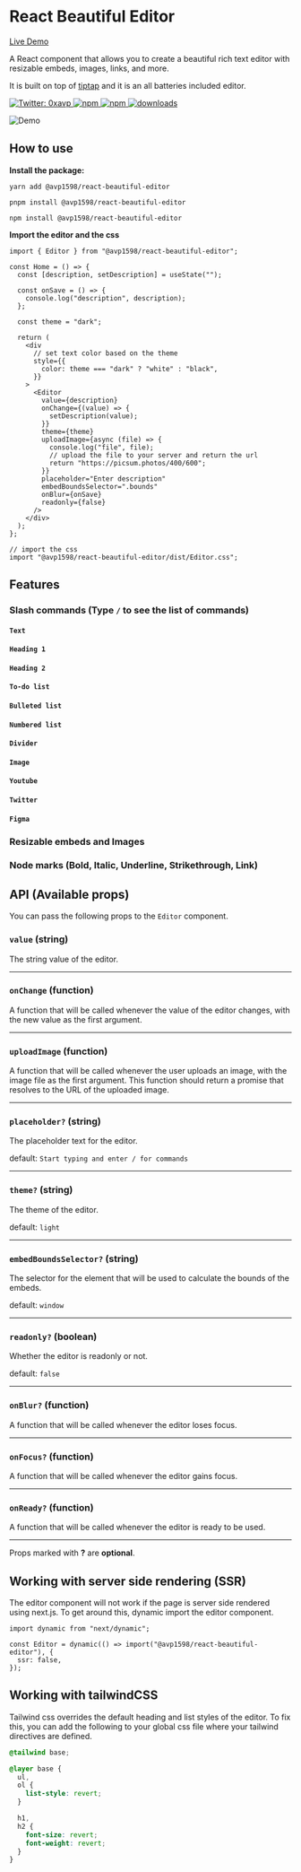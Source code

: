 # React Beautiful Editor

[Live Demo](https://editor.avp1598.dev/)

A React component that allows you to create a beautiful rich text editor with resizable embeds, images, links, and more.

It is built on top of [tiptap](https://tiptap.dev/) and it is an all batteries included editor.

<a href="https://twitter.com/0xavp" target="_blank">
  <img src="https://img.shields.io/twitter/follow/0xavp?style=social" alt="Twitter: 0xavp" />
</a>
<a href="https://www.npmjs.com/package/@avp1598/react-beautiful-editor" target="_blank">
  <img src="https://img.shields.io/bundlephobia/min/@avp1598/react-beautiful-editor" alt="npm" />
</a>
<a href="https://www.npmjs.com/package/@avp1598/react-beautiful-editor" target="_blank">
  <img src="https://img.shields.io/npm/v/@avp1598/react-beautiful-editor" alt="npm" />
</a>
<a href="https://www.npmjs.com/package/@avp1598/react-beautiful-editor" target="_blank">
  <img src="https://img.shields.io/npm/dt/@avp1598/react-beautiful-editor" alt="downloads" />
</a>

![Demo](demo2.gif)

## How to use

**Install the package:**

`yarn add @avp1598/react-beautiful-editor`

`pnpm install @avp1598/react-beautiful-editor`

`npm install @avp1598/react-beautiful-editor`

**Import the editor and the css**

```tsx
import { Editor } from "@avp1598/react-beautiful-editor";

const Home = () => {
  const [description, setDescription] = useState("");

  const onSave = () => {
    console.log("description", description);
  };

  const theme = "dark";

  return (
    <div
      // set text color based on the theme
      style={{
        color: theme === "dark" ? "white" : "black",
      }}
    >
      <Editor
        value={description}
        onChange={(value) => {
          setDescription(value);
        }}
        theme={theme}
        uploadImage={async (file) => {
          console.log("file", file);
          // upload the file to your server and return the url
          return "https://picsum.photos/400/600";
        }}
        placeholder="Enter description"
        embedBoundsSelector=".bounds"
        onBlur={onSave}
        readonly={false}
      />
    </div>
  );
};
```

```tsx
// import the css
import "@avp1598/react-beautiful-editor/dist/Editor.css";
```

## Features

### Slash commands (Type `/` to see the list of commands)

#### `Text`

#### `Heading 1`

#### `Heading 2`

#### `To-do list`

#### `Bulleted list`

#### `Numbered list`

#### `Divider`

#### `Image`

#### `Youtube`

#### `Twitter`

#### `Figma`

### Resizable embeds and Images

### Node marks (Bold, Italic, Underline, Strikethrough, Link)

## API (Available props)

You can pass the following props to the `Editor` component.

### `value` (string)

The string value of the editor.

<hr />

### `onChange` (function)

A function that will be called whenever the value of the editor changes, with the new value as the first argument.

<hr />

### `uploadImage` (function)

A function that will be called whenever the user uploads an image, with the image file as the first argument. This function should return a promise that resolves to the URL of the uploaded image.

<hr />

### `placeholder?` (string)

The placeholder text for the editor.

default: `Start typing and enter / for commands`

<hr />

### `theme?` (string)

The theme of the editor.

default: `light`

<hr />

### `embedBoundsSelector?` (string)

The selector for the element that will be used to calculate the bounds of the embeds.

default: `window`

<hr />

### `readonly?` (boolean)

Whether the editor is readonly or not.

default: `false`

<hr />

### `onBlur?` (function)

A function that will be called whenever the editor loses focus.

<hr />

### `onFocus?` (function)

A function that will be called whenever the editor gains focus.

<hr />

### `onReady?` (function)

A function that will be called whenever the editor is ready to be used.

<hr />

Props marked with **?** are **optional**.

## Working with server side rendering (SSR)

The editor component will not work if the page is server side rendered using next.js. To get around this, dynamic import the editor component.

```tsx
import dynamic from "next/dynamic";

const Editor = dynamic(() => import("@avp1598/react-beautiful-editor"), {
  ssr: false,
});
```

## Working with tailwindCSS

Tailwind css overrides the default heading and list styles of the editor. To fix this, you can add the following to your global css file where your tailwind directives are defined.

```css
@tailwind base;

@layer base {
  ul,
  ol {
    list-style: revert;
  }

  h1,
  h2 {
    font-size: revert;
    font-weight: revert;
  }
}
```

